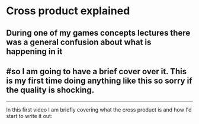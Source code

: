 # Cross product explained

## During one of my games concepts lectures there was a general confusion about what is happening in it
## #so I am going to have a brief cover over it. This is my first time doing anything like this so sorry if the quality is shocking.
---
In this first video I am briefly covering what the cross product is and how I'd start to write it out:
